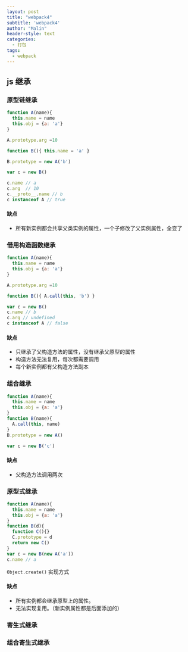 ```yaml
---
layout: post
title: "webpack4"
subtitle: 'webpack4'
author: "Malin"
header-style: text
categories:
  - 打包
tags:
  - webpack
---
```


## js 继承

### 原型链继承

```js
function A(name){
  this.name = name
  this.obj = {a: 'a'}
}

A.prototype.arg =10

function B(){ this.name = 'a' }

B.prototype = new A('b')

var c = new B()

c.name // a
c.arg  // 10
c.__proto__.name // b
c instanceof A // true
```

#### 缺点

- 所有新实例都会共享父类实例的属性，一个子修改了父实例属性，全变了

### 借用构造函数继承

```js
function A(name){
  this.name = name
  this.obj = {a: 'a'}
}

A.prototype.arg =10

function B(){ A.call(this, 'b') }

var c = new B()
c.name // b
c.arg // undefined
c instanceof A // false
```

#### 缺点

- 只继承了父构造方法的属性，没有继承父原型的属性
- 构造方法无法复用，每次都需要调用
- 每个新实例都有父构造方法副本

### 组合继承

```js
function A(name){
  this.name = name
  this.obj = {a: 'a'}
}
function B(name){
  A.call(this, name)
}
B.prototype = new A()

var c = new B('c')
```

#### 缺点

- 父构造方法调用两次

### 原型式继承

```js
function A(name){
  this.name = name
  this.obj = {a: 'a'}
}
function B(d){
  function C(){}
  C.prototype = d
  return new C()
}
var c = new B(new A('a'))
c.name // a
```

`Object.create()` 实现方式

#### 缺点

- 所有实例都会继承原型上的属性。
- 无法实现复用。（新实例属性都是后面添加的）

### 寄生式继承

### 组合寄生式继承
